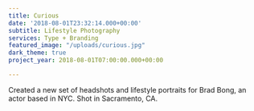 ```yaml
---
title: Curious
date: '2018-08-01T23:32:14.000+00:00'
subtitle: Lifestyle Photography
services: Type + Branding
featured_image: "/uploads/curious.jpg"
dark_theme: true
project_year: 2018-08-01T07:00:00.000+00:00

---
```

Created a new set of headshots and lifestyle portraits for Brad Bong, an actor based in NYC. Shot in Sacramento, CA.
